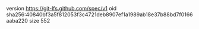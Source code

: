 version https://git-lfs.github.com/spec/v1
oid sha256:40840bf3a5f812053f3c4721deb8907ef1a1989ab18e37b88bd7f0166aaba220
size 552
